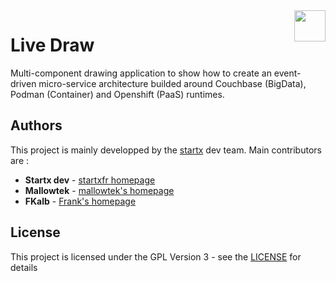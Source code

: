 <img align="right" height="50" src="https://raw.githubusercontent.com/startxfr/livedraw/master/webapp/app/img/logo.svg?sanitize=true">

# Live Draw

Multi-component drawing application to show how to create an event-driven micro-service architecture builded around Couchbase (BigData), Podman (Container) and Openshift (PaaS) runtimes.


## Authors

This project is mainly developped by the [startx](https://www.startx.fr) dev team. 
Main contributors are :

* **Startx dev** - [startxfr homepage](https://github.com/startxfr)
* **Mallowtek** - [mallowtek's homepage](https://github.com/mallowtek)
* **FKalb** - [Frank's homepage](https://github.com/startx-fk)

## License

This project is licensed under the GPL Version 3 - see the [LICENSE](LICENSE) for details
